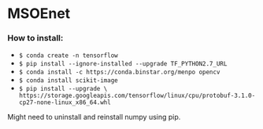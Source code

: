 # MSOEnet

### How to install:
- `$ conda create -n tensorflow`
- `$ pip install --ignore-installed --upgrade TF_PYTHON2.7_URL`
- `$ conda install -c https://conda.binstar.org/menpo opencv`
- `$ conda install scikit-image`
- `$ pip install --upgrade \
  https://storage.googleapis.com/tensorflow/linux/cpu/protobuf-3.1.0-cp27-none-linux_x86_64.whl`

Might need to uninstall and reinstall numpy using pip.

